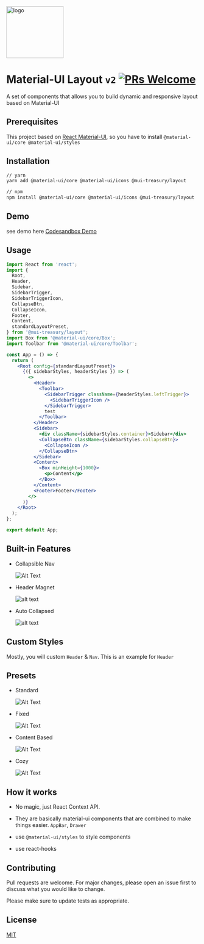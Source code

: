 <img src="https://user-images.githubusercontent.com/18292247/60601737-cb425a00-9ddc-11e9-8cb7-642fa581aa3d.png" alt="logo" width="150" height="136" />

# Material-UI Layout `v2`  [![PRs Welcome](https://img.shields.io/badge/PRs-welcome-green.svg)](https://github.com/siriwatknp/mui-layout/pulls)

A set of components that allows you to build dynamic and responsive layout based on Material-UI

## Prerequisites
This project based on [React Material-UI](https://material-ui.com/), so you have to install `@material-ui/core @material-ui/styles`

## Installation

```bash
// yarn
yarn add @material-ui/core @material-ui/icons @mui-treasury/layout

// npm
npm install @material-ui/core @material-ui/icons @mui-treasury/layout
```

## Demo
see demo here [Codesandbox Demo](https://codesandbox.io/s/material-ui-layout-7mn9xq3nnj)


## Usage

```jsx
import React from 'react';
import {
  Root,
  Header,
  Sidebar,
  SidebarTrigger,
  SidebarTriggerIcon,
  CollapseBtn,
  CollapseIcon,
  Footer,
  Content,
  standardLayoutPreset,
} from '@mui-treasury/layout';
import Box from '@material-ui/core/Box';
import Toolbar from '@material-ui/core/Toolbar';

const App = () => {
  return (
    <Root config={standardLayoutPreset}>
      {({ sidebarStyles, headerStyles }) => (
        <>
          <Header>
            <Toolbar>
              <SidebarTrigger className={headerStyles.leftTrigger}>
                <SidebarTriggerIcon />
              </SidebarTrigger>
              test
            </Toolbar>
          </Header>
          <Sidebar>
            <div className={sidebarStyles.container}>Sidebar</div>
            <CollapseBtn className={sidebarStyles.collapseBtn}>
              <CollapseIcon />
            </CollapseBtn>
          </Sidebar>
          <Content>
            <Box minHeight={1000}>
              <p>Content</p>
            </Box>
          </Content>
          <Footer>Footer</Footer>
        </>
      )}
    </Root>
  );
};

export default App;
```

## Built-in Features
- Collapsible Nav

  ![Alt Text](https://media.giphy.com/media/1BgIQWDxSNQHZS0HiN/giphy.gif)
- Header Magnet

  ![alt text](https://media.giphy.com/media/L0ZQCiCrFiVKaHb5St/giphy.gif)
- Auto Collapsed

  ![alt text](https://media.giphy.com/media/XbySngD0dtVnHeDq1a/giphy.gif)
  
## Custom Styles
Mostly, you will custom `Header` & `Nav`. This is an example for `Header`

## Presets
- Standard

  ![Alt Text](https://media.giphy.com/media/1jXGr4qb8dVizIUudS/giphy.gif)
- Fixed

  ![Alt Text](https://media.giphy.com/media/fnW25ZYsCtCyrX2aho/giphy.gif)
- Content Based
  
  ![Alt Text](https://media.giphy.com/media/1ZnFrQUZpCibwtTGj9/giphy.gif)
- Cozy

  ![Alt Text](https://media.giphy.com/media/w9d1LsOBFndXpzV62z/giphy.gif)

## How it works
- No magic, just React Context API.

- They are basically material-ui components that are combined to make things easier.
`AppBar`, `Drawer`

- use `@material-ui/styles` to style components

- use react-hooks

## Contributing
Pull requests are welcome. For major changes, please open an issue first to discuss what you would like to change.

Please make sure to update tests as appropriate.

## License
[MIT](https://choosealicense.com/licenses/mit/)

